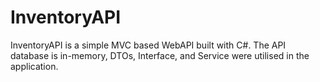 # InventoryAPI 
InventoryAPI is a simple MVC based WebAPI built with C#.
The API database is in-memory, DTOs, Interface, and Service were utilised in the application.
